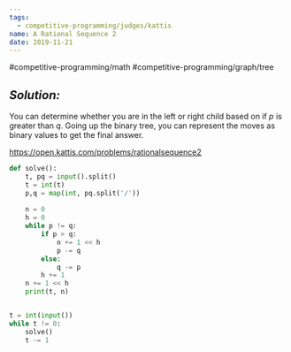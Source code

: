 ```yaml
---
tags:
  - competitive-programming/judges/kattis
name: A Rational Sequence 2
date: 2019-11-21
---
```

#competitive-programming/math #competitive-programming/graph/tree 
## _Solution:_
You can determine whether you are in the left or right child based on if $p$ is greater than $q$. Going up the binary tree, you can represent the moves as binary values to get the final answer.

https://open.kattis.com/problems/rationalsequence2
```python
def solve():
    t, pq = input().split()
    t = int(t)
    p,q = map(int, pq.split('/'))
    
    n = 0
    h = 0
    while p != q:
        if p > q:
            n += 1 << h
            p -= q
        else:
            q -= p
        h += 1
    n += 1 << h
    print(t, n)


t = int(input())
while t != 0:
    solve()
    t -= 1
```